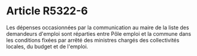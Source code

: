 # Article R5322-6

  
Les dépenses occasionnées par la communication au maire de la liste des demandeurs d'emploi sont réparties entre Pôle emploi et la commune dans les conditions fixées par arrêté des ministres chargés des collectivités locales, du budget et de l'emploi.